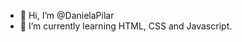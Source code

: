 - 👋 Hi, I’m @DanielaPilar
- 🌱 I’m currently learning HTML, CSS and Javascript.


<!---
DanielaPilar/DanielaPilar is a ✨ special ✨ repository because its `README.md` (this file) appears on your GitHub profile.
You can click the Preview link to take a look at your changes.
--->
